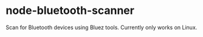 # node-bluetooth-scanner
Scan for Bluetooth devices using Bluez tools. Currently only works on Linux.
